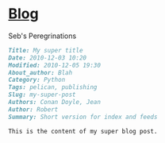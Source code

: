 # [Blog](http://blog.sebian.fr)

Seb's Peregrinations

```markdown
Title: My super title
Date: 2010-12-03 10:20
Modified: 2010-12-05 19:30
About_author: Blah
Category: Python
Tags: pelican, publishing
Slug: my-super-post
Authors: Conan Doyle, Jean
Author: Robert
Summary: Short version for index and feeds

This is the content of my super blog post.
```
